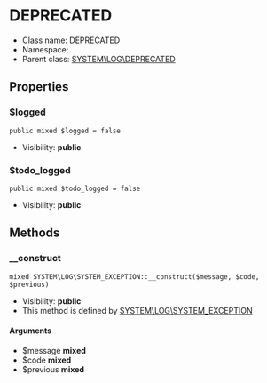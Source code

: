DEPRECATED
===============






* Class name: DEPRECATED
* Namespace: 
* Parent class: [SYSTEM\LOG\DEPRECATED](SYSTEM-LOG-DEPRECATED.md)





Properties
----------


### $logged

    public mixed $logged = false





* Visibility: **public**


### $todo_logged

    public mixed $todo_logged = false





* Visibility: **public**


Methods
-------


### __construct

    mixed SYSTEM\LOG\SYSTEM_EXCEPTION::__construct($message, $code, $previous)





* Visibility: **public**
* This method is defined by [SYSTEM\LOG\SYSTEM_EXCEPTION](SYSTEM-LOG-SYSTEM_EXCEPTION.md)


#### Arguments
* $message **mixed**
* $code **mixed**
* $previous **mixed**


